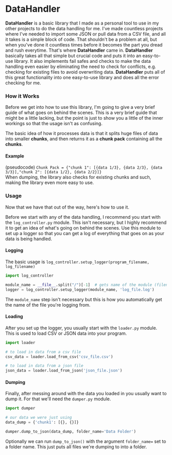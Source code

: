 # DataHandler
**DataHandler** is a basic library that I made as a personal tool to use in my other projects to do the data handling for me.
I've made countless projects where I've needed to import some JSON or pull data from a CSV file, and all it takes is a simple block of code.
That shouldn't be a problem at all, but when you've done it countless times before it becomes the part you dread and rush everytime.
That's where **DataHandler** came in. **DataHandler** basically takes all that simple but crucial code and puts it into an easy-to-use library.
It also implements fail safes and checks to make the data handling even easier by eliminating the need to check for conflicts, e.g. checking for existing files to avoid overwriting data.
**DataHandler** puts all of this great functionality into one easy-to-use library and does all the error checking for me.

### How it Works
Before we get into how to use this library, I'm going to give a very brief guide of what goes on behind the scenes.
This is a very brief guide that might be a little lacking, but the point is just to show you a little of the inner workings so that the usage isn't as confusing.

The basic idea of how it processes data is that it splits huge files of data into smaller **chunks**, and then returns it as a **chunk pack** containing all the **chunks**.
#### Example
(pseudocode) `Chunk Pack = {"chunk 1": [{data 1/3}, {data 2/3}, {data 3/3}],"chunk 2": [{data 1/2}, {data 2/2}]}`   
When dumping, the library also checks for existing chunks and such, making the library even more easy to use.

### Usage
Now that we have that out of the way, here's how to use it.

Before we start with any of the data handling, I recommend you start with the `log_controller.py` module.
This isn't necessary, but I highly recommend it to get an idea of what's going on behind the scenes.
Use this module to set up a logger so that you can get a log of everything that goes on as your data is being handled.

#### Logging
The basic usage is `log_controller.setup_logger(program_filename, log_filename)`
```python
import log_controller

module_name = __file__.split("/")[-1]  # gets name of the module (filename) from the filepath
logger = log_controller.setup_logger(module_name, 'log_file.log')
```
The `module_name` step isn't necessary but this is how you automatically get the name of the file you're logging from.   

#### Loading
After you set up the logger, you usually start with the `loader.py` module. This is used to load CSV or JSON data into your program.
```python
import loader

# to load in data from a csv file
csv_data = loader.load_from_csv('csv_file.csv')

# to load in data from a json file
json_data = loader.load_from_json('json_file.json')
```   

#### Dumping
Finally, after messing around with the data you loaded in you usually want to dump it. For that we'll need the `dumper.py` module.
```python
import dumper

# our data we were just using
data_dump = {'chunk1': [{}, {}]}

dumper.dump_to_json(data_dump, folder_name='Data Folder')
```
Optionally we can run `dump_to_json()` with the argument `folder_name=` set to a folder name. This just puts all files we're dumping to into a folder.